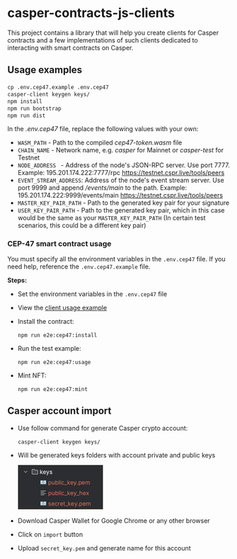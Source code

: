 # casper-contracts-js-clients

This project contains a library that will help you create clients for Casper contracts and a few implementations of such clients dedicated to interacting with smart contracts on Casper.

## Usage examples

```
cp .env.cep47.example .env.cep47
casper-client keygen keys/
npm install
npm run bootstrap
npm run dist
```

In the *.env.cep47* file, replace the following values with your own:

- `WASM_PATH` - Path to the compiled *cep47-token.wasm* file
- `CHAIN_NAME` - Network name, e.g. *casper* for Mainnet or *casper-test* for Testnet
- `NODE_ADDRESS ` - Address of the node's JSON-RPC server. Use port 7777. Example: 195.201.174.222:7777/rpc https://testnet.cspr.live/tools/peers
- `EVENT_STREAM_ADDRESS`: Address of the node's event stream server. Use port 9999 and append  */events/main* to the path. Example: 195.201.174.222:9999/events/main https://testnet.cspr.live/tools/peers
- `MASTER_KEY_PAIR_PATH` - Path to the generated key pair for your signature
- `USER_KEY_PAIR_PATH` - Path to the generated key pair, which in this case would be the same as your `MASTER_KEY_PAIR_PATH` (In certain test scenarios, this could be a different key pair)

### CEP-47 smart contract usage

You must specify all the environment variables in the `.env.cep47` file. If you need help, reference the `.env.cep47.example` file.

**Steps:**

- Set the environment variables in the `.env.cep47` file
- View the [client usage example](e2e/cep47/usage.ts)
- Install the contract:

  ```
  npm run e2e:cep47:install
  ```

- Run the test example:

  ```
  npm run e2e:cep47:usage
  ```

- Mint NFT:
  ```
  npm run e2e:cep47:mint
  ```

## Casper account import
- Use follow command for generate Casper crypto account: 
  ```
  casper-client keygen keys/
  ```
- Will be generated keys folders with account private and public keys

  ![keys folder](images/img.png)

- Download Casper Wallet for Google Chrome or any other browser
- Click on ```import``` button
- Upload ```secret_key.pem``` and generate name for this account
 
